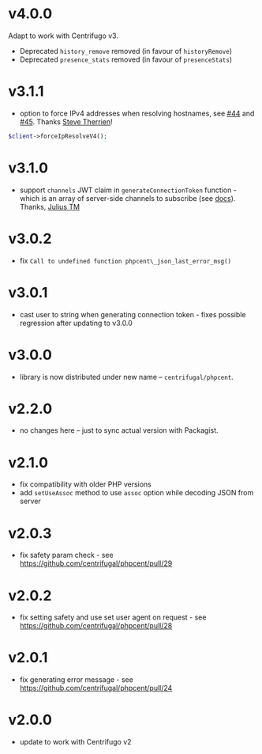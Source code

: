 # v4.0.0

Adapt to work with Centrifugo v3.

* Deprecated `history_remove` removed (in favour of `historyRemove`)
* Deprecated `presence_stats` removed (in favour of `presenceStats`)

# v3.1.1

* option to force IPv4 addresses when resolving hostnames, see [#44](https://github.com/centrifugal/phpcent/issues/44) and [#45](https://github.com/centrifugal/phpcent/pull/45). Thanks [Steve Therrien](https://github.com/SteveTherrien)!

```php
$client->forceIpResolveV4();
```

# v3.1.0

* support `channels` JWT claim in `generateConnectionToken` function - which is an array of server-side channels to subscribe (see [docs](https://centrifugal.github.io/centrifugo/server/server_subs/)). Thanks, [Julius TM](https://github.com/juliustm)

# v3.0.2

* fix `Call to undefined function phpcent\_json_last_error_msg()`

# v3.0.1

* cast user to string when generating connection token - fixes possible regression after updating to v3.0.0

# v3.0.0

* library is now distributed under new name – `centrifugal/phpcent`.

# v2.2.0

* no changes here – just to sync actual version with Packagist.

# v2.1.0

* fix compatibility with older PHP versions
* add `setUseAssoc` method to use `assoc` option while decoding JSON from server

# v2.0.3

* fix safety param check - see https://github.com/centrifugal/phpcent/pull/29

# v2.0.2

* fix setting safety and use set user agent on request - see https://github.com/centrifugal/phpcent/pull/28

# v2.0.1

* fix generating error message - see https://github.com/centrifugal/phpcent/pull/24 

# v2.0.0

* update to work with Centrifugo v2
